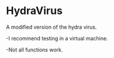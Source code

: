 # HydraVirus
A modified version of the hydra virus.

-I recommend testing in a virtual machine.

-Not all functions work.
